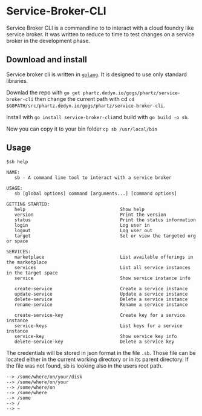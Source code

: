 # Service-Broker-CLI
Service Broker CLI is a commandline to to interact with a cloud foundry like service broker.
It was written to reduce to time to test changes on a service broker in the development phase.

## Download and install
Service broker cli is written in [`golang`](https://golang.org). It is designed to use only standard libraries.

Downlad the repo with `go get phartz.dedyn.io/gogs/phartz/service-broker-cli` then change the current path with cd `cd $GOPATH/src/phartz.dedyn.io/gogs/phartz/service-broker-cli`.

Install with `go install service-broker-cli`and build with `go build -o sb`.

Now you can copy it to your bin folder `cp sb /usr/local/bin`

## Usage
```
$sb help

NAME:
   sb - A command line tool to interact with a service broker

USAGE:
   sb [global options] command [arguments...] [command options]

GETTING STARTED:
   help                                   Show help
   version                                Print the version
   status                                 Print the status information
   login                                  Log user in
   logout                                 Log user out
   target                                 Set or view the targeted org or space

SERVICES:
   marketplace                            List available offerings in the marketplace
   services                               List all service instances in the target space
   service                                Show service instance info

   create-service                         Create a service instance
   update-service                         Update a service instance
   delete-service                         Delete a service instance
   rename-service                         Rename a service instance

   create-service-key                     Create key for a service instance
   service-keys                           List keys for a service instance
   service-key                            Show service key info
   delete-service-key                     Delete a service key

```

The credentials will be stored in json format in the file `.sb`. Those file can be located either in the current working directory or in its parent directory. If the file was not found, sb is looking also in the users root path.

```
--> /some/where/on/your/disk
--> /some/where/on/your
--> /some/where/on
--> /some/where
--> /some
--> /
--> ~

